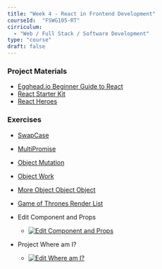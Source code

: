 ```yaml
---
title: "Week 4 - React in Frontend Development"
courseId:  "FSWG105-RT"
cirriculum:
  - "Web / Full Stack / Software Development"
type: "course"
draft: false
---
```


### Project Materials

* [Egghead.io Beginner Guide to React](https://egghead.io/courses/the-beginner-s-guide-to-reactjs)
* [React Starter Kit](https://github.com/jtomchak/React-Starter-Kit)
* [React Heroes](https://github.com/jtomchak/react-heroes/)

### Exercises

* [SwapCase](http://jsbin.com/wejexiq/4/edit?js,console)
* [MultiPromise](http://jsbin.com/vusofe/5/edit?js,console)
* [Object Mutation](http://jsbin.com/titalen/1/edit?js,console)
* [Object Work](http://jsbin.com/xexoful/8/edit?js,console)
* [More Object Object Object](http://jsbin.com/suyele/3/edit?js,console)
* [Game of Thrones Render List](https://codesandbox.io/s/jjo14rxo75)

* Edit Component and Props
  * [![Edit Component and Props](https://codesandbox.io/static/img/play-codesandbox.svg)](https://codesandbox.io/s/l70zm3m6yz)
* Project Where am I?
  * [![Edit Where am I?](https://codesandbox.io/static/img/play-codesandbox.svg)](https://codesandbox.io/s/kwvvqp0pkr)
